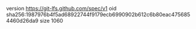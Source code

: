 version https://git-lfs.github.com/spec/v1
oid sha256:1987976b4f5ad68922744f9179ecb6990902b612c6b80eac4756854460d26da9
size 1060
